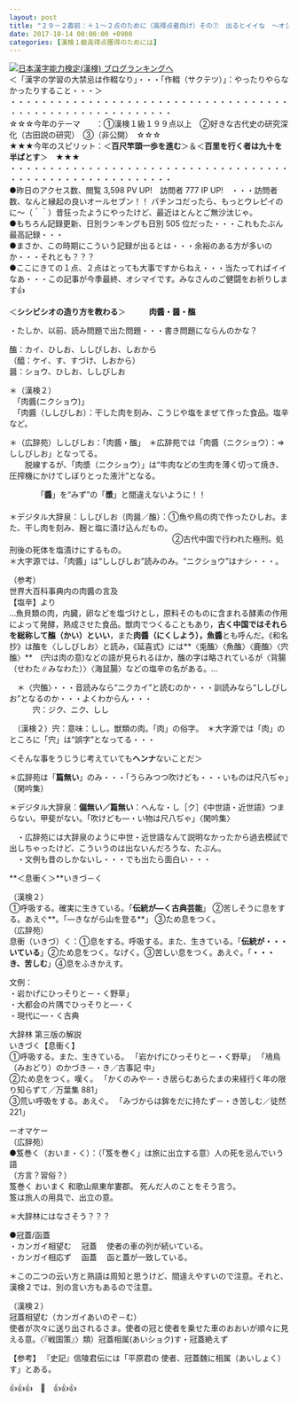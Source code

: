 ```yaml
---
layout: post
title: "２９－２直前：＋１～２点のために（高得点者向け）その⑦　出るとイイな　～オシマイ～"
date: 2017-10-14 00:00:00 +0900
categories: [漢検１級高得点獲得のためには]
---
```


[![](/syuusyuu9701/assets/images/２９－２直前：＋１～２点のために（高得点者向け）その⑦-出るとイイな-～オシマイ～-br_c_3028_1.gif)](http://blog.with2.net/link.php?1659096:3028 "日本漢字能力検定(漢検) ブログランキングへ")[日本漢字能力検定(漢検) ブログランキングへ](http://blog.with2.net/link.php?1659096:3028)  
＜「漢字の学習の大禁忌は作輟なり」・・・「作輟（サクテツ）」：やったりやらなかったりすること・・・＞  
・・・・・・・・・・・・・・・・・・・・・・・・・・・・・・・・・・・・・・・・・・・・・・・・・・・・・・・・・  
☆☆☆今年のテーマ　　：①漢検１級１９９点以上　②好きな古代史の研究深化（古田説の研究）　③（非公開）　☆☆☆　　  
★★★今年のスピリット：＜**百尺竿頭一歩を進む**＞＆＜**百里を行く者は九十を半ばとす**＞　★★★  
・・・・・・・・・・・・・・・・・・・・・・・・・・・・・・・・・・・・・・・・・・・・・・・・・・・・・・・・・  
●昨日のアクセス数、閲覧 3,598 PV UP!　訪問者 777 IP UP!　・・・訪問者数、なんと縁起の良いオールセブン！！ パチンコだったら、もっとウレピイのに～（＾＾）昔狂ったようにやったけど、最近はとんとご無沙汰じゃ。  
●もちろん記録更新、日別ランキングも日別 505 位だった・・・これもたぶん最高記録・・・  
●まさか、この時期にこういう記録が出るとは・・・余裕のある方が多いのか・・・それとも？？？  
●ここにきての１点、２点はとっても大事ですからねえ・・・当たってればイイなあ・・・この記事が今季最終、オシマイです。みなさんのご健闘をお祈りします👍  
  
＜**シシビシオの造り方を教わる**＞　　　**肉醬・醤・醢**　  
  
・たしか、以前、読み問題で出た問題・・・書き問題にならんのかな？  
  
醢：カイ、ひしお、ししびしお、しおから  
（醯：ケイ、す、すづけ、しおから）  
醤：ショウ、ひしお、ししびしお  
  
＊（漢検２）  
　「肉醬(ニクショウ)」　  
　「肉醬（ししびしお）：干した肉を刻み、こうじや塩をまぜて作った食品。塩辛など。  
  
＊（広辞苑）ししびしお：「肉醬・醢」　＊広辞苑では「肉醬（ニクショウ）：⇒ししびしお」となってる。  
　　脱線するが、「肉漿（ニクショウ）」は“牛肉などの生肉を薄く切って焼き、圧搾機にかけてしぼりとった液汁”となる。  
  
　　　　「**醬**」を“みず”の「**漿**」と間違えないように！！  
　  
＊デジタル大辞泉：ししびしお（肉醤／醢）：①魚や鳥の肉で作ったひしお。また、干し肉を刻み、麹と塩に漬け込んだもの。  
　　　　　　　　　　　　　　　　　　　　　②古代中国で行われた極刑。処刑後の死体を塩漬けにするもの。  
＊大字源では、「肉醬」は“ししびしお”読みのみ。“ニクショウ”はナシ・・・。  
  
（参考）  
世界大百科事典内の肉醬の言及  
【塩辛】より  
…魚貝類の肉，内臓，卵などを塩づけとし，原料そのものに含まれる酵素の作用によって発酵，熟成させた食品。獣肉でつくることもあり，**古く中国ではそれらを総称して醢（かい）といい**，また**肉醬（にくしよう），魚醬**とも呼んだ。《和名抄》は醢を〈ししびしお〉と読み，《延喜式》には**〈兎醢〉〈魚醢〉〈鹿醢〉〈宍醢〉**　(宍は肉の意)などの語が見られるほか，醢の字は略されているが〈背腸（せわた∥みなわた）〉〈海鼠腸〉などの塩辛の名がある。…  
  
　＊〈宍醢〉・・・音読みなら“ニクカイ”と読むのか・・・訓読みなら“ししびしお”となるのか・・・よくわからん・・・  
　　　宍：ジク、ニク、しし  
  
　（漢検２）宍：意味：しし。獣類の肉。「肉」の俗字。　＊大字源では「肉」のところに「宍」は“誤字”となってる・・・  
  
  
＜そんな事をうじうじ考えていても**ヘンナ**ないことだ＞  
  
＊広辞苑は「**篇無い**」のみ・・・「うらみつつ吹けども・・・いものは尺八ぢゃ」（閑吟集）  
  
＊デジタル大辞泉：**偏無い／篇無い**：へんな・し［ク］《中世語・近世語》つまらない。甲斐がない。「吹けども―・い物は尺八ぢゃ」〈閑吟集〉  
  
　・広辞苑には大辞泉のように中世・近世語なんて説明なかったから過去模試で出しちゃったけど、こういうのは出ないんだろうな、たぶん。  
　・文例も昔のしかないし・・・でも出たら面白い・・・  
  
  
**＜息衝く＞**いきづ－く  
  
（漢検２）  
①呼吸する。確実に生きている。「**伝統が―く古典芸能**」 ②苦しそうに息をする。あえぐ**。「―きながら山を登る**」 ③ため息をつく。  
（広辞苑）  
息衝（いきづ）く：①息をする。呼吸する。また、生きている。「**伝統が・・・いている**」②ため息をつく。なげく。③苦しい息をつく。あえぐ。「**・・・き、苦しむ**」④息をふきかえす。  
  
文例：  
・岩かげにひっそりと－・く野草」  
・大都会の片隅でひっそりと―・く  
・現代に―・く古典  
  
大辞林 第三版の解説  
いきづく【息衝く】  
①呼吸する。また、生きている。 「岩かげにひっそりと－・く野草」 「鳰鳥（みおどり）のかづき－・き／古事記 中」   
②ため息をつく。嘆く。 「かくのみや－・き居らむあらたまの来経行く年の限り知らずて／万葉集 881」   
③荒い呼吸をする。あえぐ。 「みづからは鉾をだに持たず－・き苦しむ／徒然 221」   
  
ーオマケー  
（広辞苑）  
●笈巻く（おいま・く）：（「笈を巻く」は旅に出立する意）人の死を忌んでいう語  
（方言？習俗？）  
笈巻く おいまく 和歌山県東牟婁郡。 死んだ人のことをそう言う。  
笈は旅人の用具で、出立の意。  
  
＊大辞林にはなさそう？？？  
  
●冠蓋/函蓋  
・カンガイ相望む　 冠蓋　 使者の車の列が続いている。   
・カンガイ相応ず　 函蓋　 函と蓋が一致している。  
  
＊この二つの云い方と熟語は周知と思うけど、間違えやすいので注意。それと、漢検２では、別の言い方もあるので注意。  
  
（漢検２）  
冠蓋相望む（カンガイあいのぞ－む）  
使者が次々に送り出されるさま。使者の冠と使者を乗せた車のおおいが順々に見える意。〈『戦国策』〉類）冠蓋相属(あいショク)す・冠蓋絶えず  
  
【参考】 『史記』信陵君伝には「平原君の 使者、冠蓋魏に相属（あいしょく）す」とある。  
  
👍👍👍　🐔　👍👍👍  